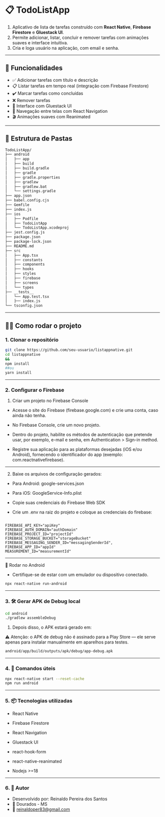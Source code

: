 # 📋 TodoListApp

1. Aplicativo de lista de tarefas construído com **React Native**, **Firebase Firestore** e **Gluestack UI**.  
2. Permite adicionar, listar, concluir e remover tarefas com animações suaves e interface intuitiva.
3. Cria e loga usuário na aplicação, com email e senha.

---

## 🚀 Funcionalidades

- ✅ Adicionar tarefas com título e descrição
- 📋 Listar tarefas em tempo real (integração com Firebase Firestore)
- ✔️ Marcar tarefas como concluídas
- ❌ Remover tarefas
- 💅 Interface com Gluestack UI
- 📱 Navegação entre telas com React Navigation
- 🎬 Animações suaves com Reanimated

---

## 📂 Estrutura de Pastas

```bash
TodoListApp/
├── android
│   ├── app
│   ├── build
│   ├── build.gradle
│   ├── gradle
│   ├── gradle.properties
│   ├── gradlew
│   ├── gradlew.bat
│   └── settings.gradle
├── app.json
├── babel.config.cjs
├── Gemfile
├── index.js
├── ios
│   ├── Podfile
│   ├── TodoListApp
│   └── TodoListApp.xcodeproj
├── jest.config.js
├── package.json
├── package-lock.json
├── README.md
├── src
│   ├── App.tsx
│   ├── constants
│   ├── components
│   ├── hooks
│   ├── styles
│   ├── firebase
│   ├── screens
│   └── types
├── __tests__
│   └── App.test.tsx
│   ├── index.js
└── tsconfig.json

```


---

## 🧑‍💻 Como rodar o projeto

### 1. Clonar o repositório

```bash
git clone https://github.com/seu-usuario/listappnative.git
cd listappnative
&&
npm install
##ou
yarn install

```

---

### 2. Configurar o Firebase

1. Criar um projeto no Firebase Console
- Acesse o site do Firebase (firebase.google.com) e crie uma conta, caso ainda não tenha.

- No Firebase Console, crie um novo projeto.

- Dentro do projeto, habilite os métodos de autenticação que pretende usar, por exemplo, e-mail e senha, em Authentication > Sign-in method.

- Registre sua aplicação para as plataformas desejadas (iOS e/ou Android), fornecendo o identificador do app (exemplo: com.reactnativefirebase).

---

2. Baixe os arquivos de configuração gerados:

- Para Android: google-services.json

- Para iOS: GoogleService-Info.plist

- Copie suas credenciais do Firebase Web SDK

- Crie um .env na raiz do projeto e coloque as credenciais do firebase:

```env

FIREBASE_API_KEY="apiKey"
FIREBASE_AUTH_DOMAIN="authDomain"
FIREBASE_PROJECT_ID="projectId"
FIREBASE_STORAGE_BUCKET="storageBucket"
FIREBASE_MESSAGING_SENDER_ID="messagingSenderId",
FIREBASE_APP_ID="appId"
MEASUREMENT_ID="measurementId"
```
---

📱 Rodar no Android
- Certifique-se de estar com um emulador ou dispositivo conectado.

```bash
npx react-native run-android
```

---

### 3. 🛠️ Gerar APK de Debug local

```bash
cd android
./gradlew assembleDebug
```

1. Depois disso, o APK estará gerado em:

⚠️ Atenção: o APK de debug não é assinado para a Play Store — ele serve apenas para instalar manualmente em aparelhos para testes.

```bash
android/app/build/outputs/apk/debug/app-debug.apk
```


---

### 4. 🧪 Comandos úteis

```bash
npx react-native start --reset-cache            
npm run android                
```



---

### 5. 📦 Tecnologias utilizadas

- React Native

- Firebase Firestore

- React Navigation

- Gluestack UI

- react-hook-form

- react-native-reanimated

- Nodejs >=18


---

### 6. 🧑 Autor
- Desenvolvido por: Reinaldo Pereira dos Santos
- 📍 Dourados - MS
- 📧 reinaldoper83@gmail.com
